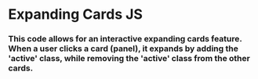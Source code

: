 # Expanding Cards JS

### This code allows for an interactive expanding cards feature. When a user clicks a card (panel), it expands by adding the 'active' class, while removing the 'active' class from the other cards.
